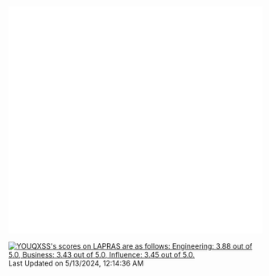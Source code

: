 ![Metrics](/github-metrics.svg)

<!--START_SECTION:lapras-card-->
<p ><a href="https://lapras.com/public/YOUQXSS" target="_blank" rel="noopener noreferrer"><img alt="YOUQXSS's scores on LAPRAS are as follows: Engineering: 3.88 out of 5.0, Business: 3.43 out of 5.0, Influence: 3.45 out of 5.0." src="https://lapras-card-generator.vercel.app/api/svg?e=3.88&b=3.43&i=3.45&b1=%23004736&b2=%2300bf8f&i1=%23007b5c&i2=%2300bf8f&l=en" width="400" ></a>  
Last Updated on 5/13/2024, 12:14:36 AM</p>
<!--END_SECTION:lapras-card-->
